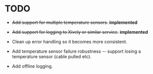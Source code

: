 # TODO

- ~~Add support for multiple temperature sensors.~~ **implemented**

- ~~Add support for logging to Xively or similar service.~~ **implemented**

- Clean up error handling so it becomes more consistent.

- Add temperature sensor failure robustness -- support losing a
  temperature sensor (cable pulled etc).

- Add offline logging.
